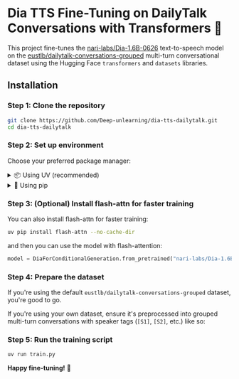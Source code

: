# Dia TTS Fine-Tuning on DailyTalk Conversations with Transformers 🤗

This project fine-tunes the [nari-labs/Dia-1.6B-0626](https://huggingface.co/nari-labs/Dia-1.6B-0626) text-to-speech model on the [eustlb/dailytalk-conversations-grouped](https://huggingface.co/datasets/eustlb/dailytalk-conversations-grouped) multi-turn conversational dataset using the Hugging Face `transformers` and `datasets` libraries.

## Installation

### Step 1: Clone the repository

```bash
git clone https://github.com/Deep-unlearning/dia-tts-dailytalk.git
cd dia-tts-dailytalk
```

### Step 2: Set up environment

Choose your preferred package manager:

<details>
<summary>📦 Using UV (recommended)</summary>

[Install `uv`](https://docs.astral.sh/uv/getting-started/installation/)


```bash
uv venv .venv --python 3.10 && source .venv/bin/activate
uv pip install -r requirements.txt
```
</details>

<details>
<summary>🐍 Using pip</summary>

```bash
python -m venv .venv --python 3.10 && source .venv/bin/activate
pip install --upgrade pip
pip install -r requirements.txt
```
</details>

### Step 3: (Optional) Install flash-attn for faster training

You can also install flash-attn for faster training:

```bash
uv pip install flash-attn --no-cache-dir
```

and then you can use the model with flash-attention:

```python
model = DiaForConditionalGeneration.from_pretrained("nari-labs/Dia-1.6B-0626", attn_implementation="flash_attention_2")
```

### Step 4: Prepare the dataset

If you're using the default `eustlb/dailytalk-conversations-grouped` dataset, you're good to go.

If you're using your own dataset, ensure it's preprocessed into grouped multi-turn conversations with speaker tags (`[S1]`, `[S2]`, etc.) like so:


### Step 5: Run the training script

```bash
uv run train.py
```

**Happy fine-tuning!** 🚀 